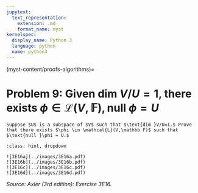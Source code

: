 ```yaml
---
jupytext:
  text_representation:
    extension: .md
    format_name: myst
kernelspec:
  display_name: Python 3
  language: python
  name: python3
---
```


(myst-content/proofs-algorithms)=
# Problem 9: Given $\text{dim }V/U=1$, there exists $\phi \in \mathcal{L}(V, \mathbb F), \text{null }\phi = U$

```{admonition} Problem 9
Suppose $U$ is a subspace of $V$ such that $\text{dim }V/U=1.$ Prove that there exists $\phi \in \mathcal{L}(V,\mathbb F)$ such that $\text{null }\phi = U.$

```



```{admonition} Solution
:class: hint, dropdown

![3E16a](../images/3E16a.pdf)
![3E16b](../images/3E16b.pdf)
![3E16c](../images/3E16c.pdf)
![3E16d](../images/3E16d.pdf)
```


_Source: Axler (3rd edition):  Exercise 3E16._